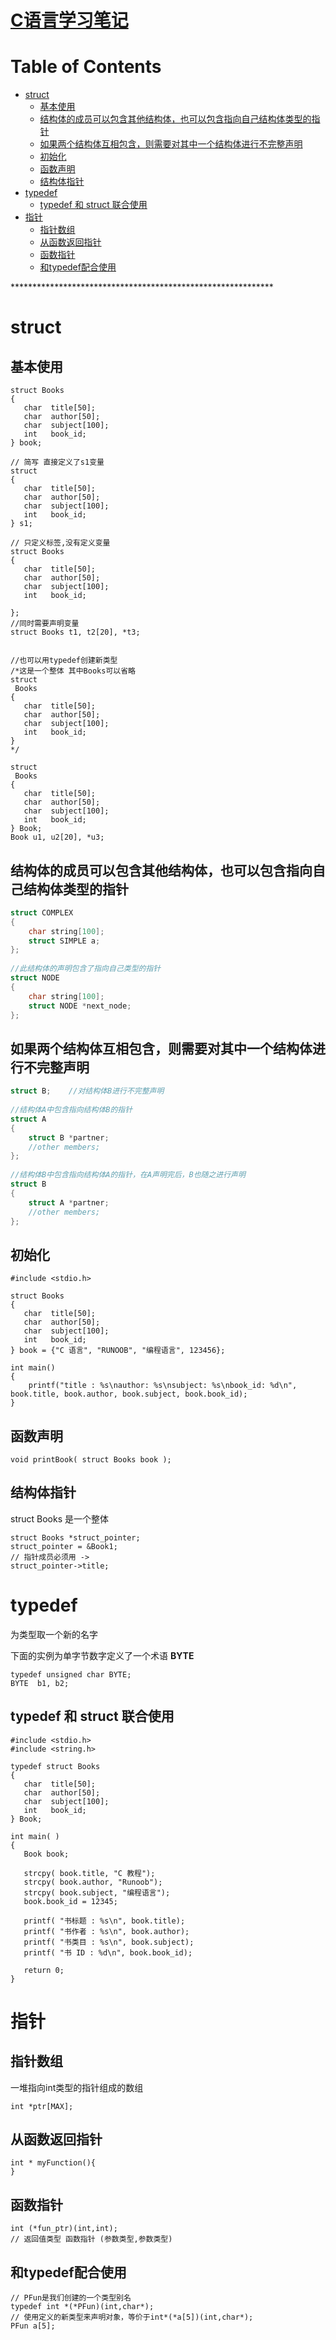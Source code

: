 # [C语言学习笔记](https://github.com/chaleaoch/gitblog/issues/48)


Table of Contents
=================

   * [struct](#struct)
      * [基本使用](#基本使用)
      * [结构体的成员可以包含其他结构体，也可以包含指向自己结构体类型的指针](#结构体的成员可以包含其他结构体也可以包含指向自己结构体类型的指针)
      * [如果两个结构体互相包含，则需要对其中一个结构体进行不完整声明](#如果两个结构体互相包含则需要对其中一个结构体进行不完整声明)
      * [初始化](#初始化)
      * [函数声明](#函数声明)
      * [结构体指针](#结构体指针)
   * [typedef](#typedef)
      * [typedef 和 struct 联合使用](#typedef-和-struct-联合使用)
   * [指针](#指针)
      * [指针数组](#指针数组)
      * [从函数返回指针](#从函数返回指针)
      * [函数指针](#函数指针)
      * [和typedef配合使用](#和typedef配合使用)

\*\*\*\*\*\*\*\*\*\*\*\*\*\*\*\*\*\*\*\*\*\*\*\*\*\*\*\*\*\*\*\*\*\*\*\*\*\*\*\*\*\*\*\*\*\*\*\*\*\*\*\*\*\*\*\*\*\*\*\*
# struct

## 基本使用

```text
struct Books
{
   char  title[50];
   char  author[50];
   char  subject[100];
   int   book_id;
} book;

// 简写 直接定义了s1变量
struct 
{
   char  title[50];
   char  author[50];
   char  subject[100];
   int   book_id;
} s1;

// 只定义标签,没有定义变量
struct Books
{
   char  title[50];
   char  author[50];
   char  subject[100];
   int   book_id;

};
//同时需要声明变量
struct Books t1, t2[20], *t3;


//也可以用typedef创建新类型
/*这是一个整体 其中Books可以省略
struct
 Books
{
   char  title[50];
   char  author[50];
   char  subject[100];
   int   book_id;
}
*/

struct
 Books
{
   char  title[50];
   char  author[50];
   char  subject[100];
   int   book_id;
} Book;
Book u1, u2[20], *u3;
```

## 结构体的成员可以包含其他结构体，也可以包含指向自己结构体类型的指针

```c
struct COMPLEX
{
    char string[100];
    struct SIMPLE a;
};
 
//此结构体的声明包含了指向自己类型的指针
struct NODE
{
    char string[100];
    struct NODE *next_node;
};

```

## 如果两个结构体互相包含，则需要对其中一个结构体进行不完整声明

```c
struct B;    //对结构体B进行不完整声明
 
//结构体A中包含指向结构体B的指针
struct A
{
    struct B *partner;
    //other members;
};
 
//结构体B中包含指向结构体A的指针，在A声明完后，B也随之进行声明
struct B
{
    struct A *partner;
    //other members;
};

```

## 初始化

```text
#include <stdio.h>
 
struct Books
{
   char  title[50];
   char  author[50];
   char  subject[100];
   int   book_id;
} book = {"C 语言", "RUNOOB", "编程语言", 123456};
 
int main()
{
    printf("title : %s\nauthor: %s\nsubject: %s\nbook_id: %d\n", book.title, book.author, book.subject, book.book_id);
}
```

## 函数声明

```text
void printBook( struct Books book );

```

## 结构体指针

struct Books 是一个整体

```text
struct Books *struct_pointer;
struct_pointer = &Book1;
// 指针成员必须用 ->
struct_pointer->title;

```

# typedef

为类型取一个新的名字

下面的实例为单字节数字定义了一个术语 **BYTE**

```text
typedef unsigned char BYTE;
BYTE  b1, b2;
```

## typedef 和 struct 联合使用

```text
#include <stdio.h>
#include <string.h>
 
typedef struct Books
{
   char  title[50];
   char  author[50];
   char  subject[100];
   int   book_id;
} Book;
 
int main( )
{
   Book book;
 
   strcpy( book.title, "C 教程");
   strcpy( book.author, "Runoob"); 
   strcpy( book.subject, "编程语言");
   book.book_id = 12345;
 
   printf( "书标题 : %s\n", book.title);
   printf( "书作者 : %s\n", book.author);
   printf( "书类目 : %s\n", book.subject);
   printf( "书 ID : %d\n", book.book_id);
 
   return 0;
}
```

# 指针

## 指针数组

一堆指向int类型的指针组成的数组

```text
int *ptr[MAX];
```

## 从函数返回指针

```text
int * myFunction(){
}

```

## 函数指针

```text
int (*fun_ptr)(int,int);
// 返回值类型 函数指针 (参数类型,参数类型)
```

## 和typedef配合使用

```text
// PFun是我们创建的一个类型别名
typedef int *(*PFun)(int,char*);
// 使用定义的新类型来声明对象，等价于int*(*a[5])(int,char*);
PFun a[5];

```

